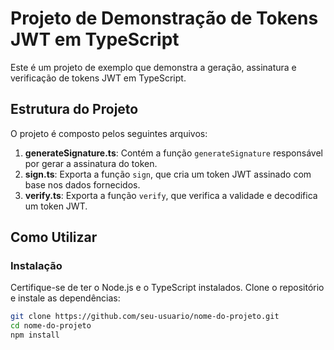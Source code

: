 # Projeto de Demonstração de Tokens JWT em TypeScript

Este é um projeto de exemplo que demonstra a geração, assinatura e verificação de tokens JWT em TypeScript.

## Estrutura do Projeto

O projeto é composto pelos seguintes arquivos:

1. **generateSignature.ts**: Contém a função `generateSignature` responsável por gerar a assinatura do token.
2. **sign.ts**: Exporta a função `sign`, que cria um token JWT assinado com base nos dados fornecidos.
3. **verify.ts**: Exporta a função `verify`, que verifica a validade e decodifica um token JWT.

## Como Utilizar

### Instalação

Certifique-se de ter o Node.js e o TypeScript instalados. Clone o repositório e instale as dependências:

```bash
git clone https://github.com/seu-usuario/nome-do-projeto.git
cd nome-do-projeto
npm install
```
